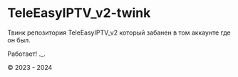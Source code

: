# TeleEasyIPTV_v2-twink
Твинк репозитория TeleEasyIPTV_v2 который забанен в том аккаунте где он был.

Работает! ._.

© 2023 - 2024